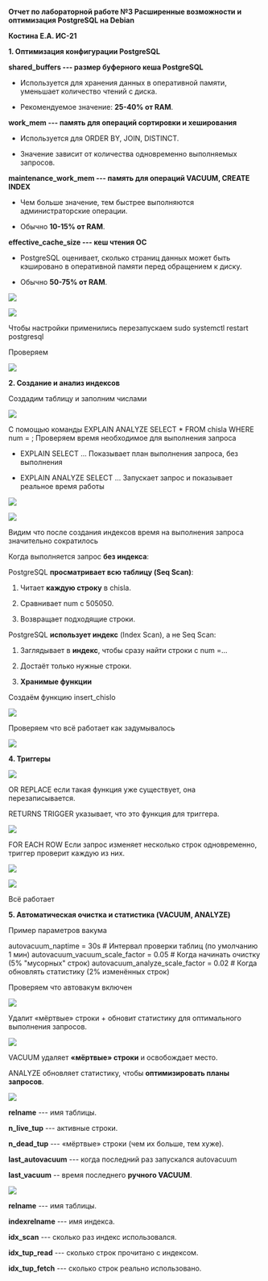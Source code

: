 **Отчет по лабораторной работе №3 Расширенные возможности и оптимизация
PostgreSQL на Debian**

**Костина Е.А. ИС-21**

**1. Оптимизация конфигурации PostgreSQL**

**shared_buffers --- размер буферного кеша PostgreSQL**

-   Используется для хранения данных в оперативной памяти, уменьшает
    количество чтений с диска.

-   Рекомендуемое значение: **25-40% от RAM**.

**work_mem --- память для операций сортировки и хеширования**

-   Используется для ORDER BY, JOIN, DISTINCT.

-   Значение зависит от количества одновременно выполняемых запросов.

**maintenance_work_mem --- память для операций VACUUM, CREATE INDEX**

-   Чем больше значение, тем быстрее выполняются администраторские
    операции.

-   Обычно **10-15% от RAM**.

**effective_cache_size --- кеш чтения ОС**

-   PostgreSQL оценивает, сколько страниц данных может быть кэшировано в
    оперативной памяти перед обращением к диску.

-   Обычно **50-75% от RAM**.

![](media/image1.png)

![](media/image2.png)

Чтобы настройки применились перезапускаем sudo systemctl restart
postgresql

Проверяем

![](media/image3.png)

**2. Создание и анализ индексов**

Создадим таблицу и заполним числами

![](media/image4.png)

С помощью команды EXPLAIN ANALYZE SELECT \* FROM chisla WHERE num = ;
Проверяем время необходимое для выполнения запроса

- EXPLAIN SELECT ...	Показывает план выполнения запроса, без выполнения

- EXPLAIN ANALYZE SELECT ...	Запускает запрос и показывает реальное время работы



![](media/image5.png)

![](media/image6.png)

Видим что после создания индексов время на выполнения запроса
значительно сократилось

Когда выполняется запрос **без индекса**:

PostgreSQL **просматривает всю таблицу (Seq Scan)**:

1.  Читает **каждую строку** в chisla.

2.  Сравнивает num с 505050.

3.  Возвращает подходящие строки.

PostgreSQL **использует индекс** (Index Scan), а не Seq Scan:

1.  Заглядывает в **индекс**, чтобы сразу найти строки с num =...

2.  Достаёт только нужные строки.

3.  **Хранимые функции**

Создаём функцию insert_chislo

![](media/image7.png)

Проверяем что всё работает как задумывалось

![](media/image8.png)

**4. Триггеры**

![](media/image9.png)

OR REPLACE если такая функция уже существует, она перезаписывается.

RETURNS TRIGGER указывает, что это функция для триггера.

![](media/image10.png)

FOR EACH ROW Если запрос изменяет несколько строк одновременно, триггер
проверит каждую из них.

![](media/image11.png)

![](media/image12.png)

Всё работает

**5. Автоматическая очистка и статистика (VACUUM, ANALYZE)**

Пример параметров вакума

autovacuum_naptime = 30s \# Интервал проверки таблиц (по умолчанию 1
мин) autovacuum_vacuum_scale_factor = 0.05 \# Когда начинать очистку (5%
\"мусорных\" строк) autovacuum_analyze_scale_factor = 0.02 \# Когда
обновлять статистику (2% изменённых строк)

Проверяем что автовакум включен

![](media/image13.png)

Удалит «мёртвые» строки + обновит статистику для оптимального выполнения
запросов.

![](media/image14.png)

VACUUM удаляет **«мёртвые» строки** и освобождает место.

ANALYZE обновляет статистику, чтобы **оптимизировать планы запросов**.

![](media/image15.png)

**relname** --- имя таблицы.

**n_live_tup** --- активные строки.

**n_dead_tup** --- «мёртвые» строки (чем их больше, тем хуже).

**last_autovacuum** --- когда последний раз запускался autovacuum

**last_vacuum** -- время последнего **ручного VACUUM**.

![](media/image16.png)

**relname** --- имя таблицы.

**indexrelname** --- имя индекса.

**idx_scan** --- сколько раз индекс использовался.

**idx_tup_read** --- сколько строк прочитано с индексом.

**idx_tup_fetch** --- сколько строк реально использовано.
